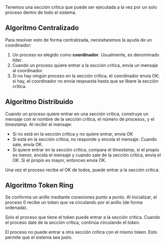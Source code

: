 Tenemos una sección crítica que puede ser ejecutada a la vez por un solo proceso dentro de todo el sistema.

## Algoritmo Centralizado

Para resolver esto de forma centralizada, necesitaremos la ayuda de un coordinador:

1. Un proceso es elegido como **coordinador**. Usualmente, es denominado *lider*.
2. Cuando un proceso quiere entrar a la sección crítica, envía un mensaje al coordinador.
3. Si no hay ningún proceso en la sección crítica, el coordinador envía OK; si hay, el coordinador no envía respuesta hasta que se libere la sección crítica.

## Algoritmo Distribuido

Cuando un proceso quiere entrar en una sección crítica, construye un mensaje con el nombre de la sección crítica, el número de procesos, y el *timestamp*. Al recibir el mensaje:

- Si no está en la sección crítica y no quiere entrar, envía OK
- Si está en la sección crítica, no responde y encola el mensaje. Cuando sale, envía OK.
- Si quiere entrar en la sección crítica, compara el *timestamp*, si el propio es menor, encola el mensaje y cuando sale de la sección crítica, envía el OK. Si el propio es mayor, entonces envía OK.

Una vez el proceso recibe el OK de todos, puede entrar a la sección crítica.

## Algoritmo Token Ring

Se conforma un anillo mediante conexiones punto a punto. Al inicializar, el proceso 0 recibe un token que va circulando por el anillo (de forma ordenada).

Solo el proceso que tiene el token puede entrar a la sección crítica. Cuando el proceso dale de la sección crítica, continúa circulando el *token*.

El proceso no puede entrar a otra sección crítica con el mismo token. Esto permite que el sistema sea justo.
